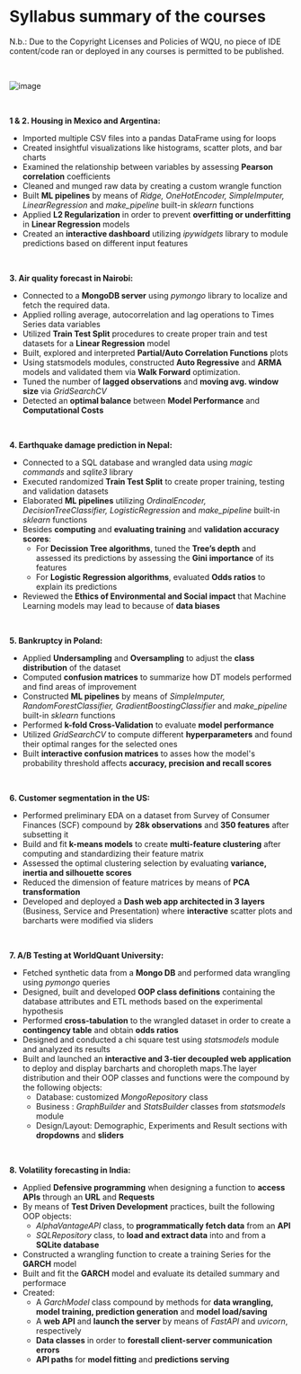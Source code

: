 # Syllabus summary of the courses

N.b.: Due to the Copyright Licenses and Policies of WQU, no piece of IDE content/code ran or deployed in any courses is permitted to be published.

&nbsp;
&nbsp;       

![image](https://github.com/GBlanch/WorldQuant-University-Applied-DS-Lab/assets/136500426/59eec928-32be-4594-a1bf-5a5311568237)

&nbsp;
&nbsp;       

**1 & 2. Housing in Mexico and Argentina:**
   
   + Imported multiple CSV files into a pandas DataFrame using for loops
   + Created insightful visualizations like histograms, scatter plots, and bar charts
   + Examined the relationship between variables by assessing **Pearson correlation** coefficients  
   + Cleaned and munged raw data by creating a custom wrangle function
   + Built **ML pipelines** by means of *Ridge, OneHotEncoder, SimpleImputer, LinearRegression* and *make_pipeline* built-in *sklearn* functions
   + Applied **L2 Regularization** in order to prevent **overfitting or underfitting** in **Linear Regression** models
   + Created an **interactive dashboard** utilizing *ipywidgets* library to module predictions based on different input features
     
&nbsp;
&nbsp;       

**3. Air quality forecast in Nairobi:**

+ Connected to a **MongoDB server** using *pymongo* library to localize and fetch the required data.
+ Applied rolling average, autocorrelation and lag operations to Times Series data variables
+ Utilized **Train Test Split** procedures to create proper train and test datasets for a **Linear Regression** model
+ Built, explored and interpreted **Partial/Auto Correlation Functions** plots
+ Using statsmodels modules, constructed **Auto Regressive** and **ARMA** models and validated them via **Walk Forward** optimization.
+ Tuned the number of **lagged observations** and **moving avg. window size** via *GridSearchCV*
+ Detected an **optimal balance** between **Model Performance** and **Computational Costs**
     
&nbsp;
&nbsp;       

**4. Earthquake damage prediction in Nepal:**
   + Connected to a SQL database and wrangled data using *magic commands* and *sqlite3* library
   + Executed randomized **Train Test Split** to create proper training, testing and validation datasets
   + Elaborated **ML pipelines** utilizing *OrdinalEncoder, DecisionTreeClassifier, LogisticRegression* and *make_pipeline* built-in *sklearn* functions
   + Besides **computing** and **evaluating training** and **validation accuracy scores**:
	   	+ For **Decission Tree algorithms**, tuned the **Tree’s depth** and assessed its predictions by assessing the **Gini importance** of its features
	   	+ For **Logistic Regression algorithms**, evaluated **Odds ratios** to explain its predictions
   + Reviewed the **Ethics of Environmental and Social impact** that Machine Learning models may lead to because of **data biases**
     
&nbsp;
&nbsp;       

**5. Bankruptcy in Poland:**
+ Applied **Undersampling** and **Oversampling** to adjust the **class distribution** of the dataset
+ Computed **confusion matrices** to summarize how DT models performed and find areas of improvement
+ Constructed **ML pipelines** by means of *SimpleImputer, RandomForestClassifier, GradientBoostingClassifier* and *make_pipeline* built-in *sklearn* functions
+ Performed **k-fold Cross-Validation** to evaluate **model performance**
+ Utilized *GridSearchCV* to compute different **hyperparameters** and found their optimal ranges for the selected ones
+ Built **interactive confusion matrices** to asses how the model's probability threshold affects **accuracy, precision and recall scores**
     
&nbsp;
&nbsp;       

**6. Customer segmentation in the US:**
+ Performed preliminary EDA on a dataset from Survey of Consumer Finances (SCF) compound by **28k observations** and **350 features** after subsetting it
+ Build and fit **k-means models** to create **multi-feature clustering** after computing and standardizing their feature matrix
+ Assessed the optimal clustering selection by evaluating **variance, inertia and silhouette scores**
+ Reduced the dimension of feature matrices by means of **PCA transformation**
+ Developed and deployed a **Dash web app architected in 3 layers** (Business, Service and Presentation) where **interactive** scatter plots and barcharts were modified via sliders
     
&nbsp;
&nbsp;       

**7. A/B Testing at WorldQuant University:**
+ Fetched synthetic data from a **Mongo DB** and performed data wrangling using *pymongo* queries
+ Designed, built and developed **OOP class definitions** containing the database attributes and ETL methods based on the experimental hypothesis
+ Performed **cross-tabulation** to the wrangled dataset in order to create a **contingency table** and obtain **odds ratios**
+ Designed and conducted a chi square test using *statsmodels* module and analyzed its results
+ Built and launched an **interactive and 3-tier decoupled web application** to deploy and display barcharts and choropleth maps.The layer distribution and their OOP classes and functions were the compound by the following objects:
  + Database: customized *MongoRepository* class
  + Business : *GraphBuilder* and *StatsBuilder* classes from *statsmodels* module
  + Design/Layout: Demographic, Experiments and Result sections with **dropdowns** and **sliders**
     
&nbsp;
&nbsp;       

**8. Volatility forecasting in India:**
+ Applied **Defensive programming** when designing a function to **access APIs** through an **URL** and **Requests**
+ By means of **Test Driven Development** practices, built the following OOP objects:
	+ *AlphaVantageAPI* class, to **programmatically fetch data** from an **API**
	+ *SQLRepository* class, to **load and extract data** into and from a **SQLite database**
+ Constructed a wrangling function to create a training Series for the **GARCH** model
+ Built and fit the **GARCH** model and evaluate its detailed summary and performace 
+ Created:
	+ A *GarchModel* class compound by methods for **data wrangling, model training, prediction generation** and **model load/saving**
	+ A **web API** and **launch the server** by means of *FastAPI* and *uvicorn*, respectively
	+ **Data classes** in order to **forestall client-server communication errors**
	+ **API paths** for **model fitting** and **predictions serving**
